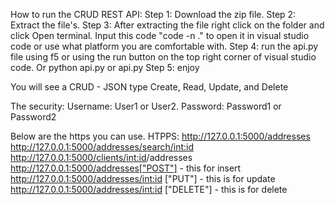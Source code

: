 How to run the CRUD REST API:
Step 1: Download the zip file.
Step 2: Extract the file's.
Step 3: After extracting the file right click on the folder and click Open terminal. Input this code "code -n ." to open it in visual studio code or use what platform you are comfortable with.
Step 4: run the api.py file using f5 or using the run button on the top right corner of visual studio code. Or  python api.py or api.py
Step 5: enjoy

You will see a CRUD - JSON type
Create, Read, Update, and Delete

The security:
Username: User1 or User2.
Password: Password1 or Password2

Below are the https you can use.
HTPPS:
http://127.0.0.1:5000/addresses
http://127.0.0.1:5000/addresses/search/<int:id>
http://127.0.0.1:5000/clients/<int:id>/addresses
http://127.0.0.1:5000/addresses["POST"] - this for insert
http://127.0.0.1:5000/addresses/<int:id> ["PUT"] - this is for update
http://127.0.0.1:5000/addresses/<int:id> ["DELETE"] - this is for delete
